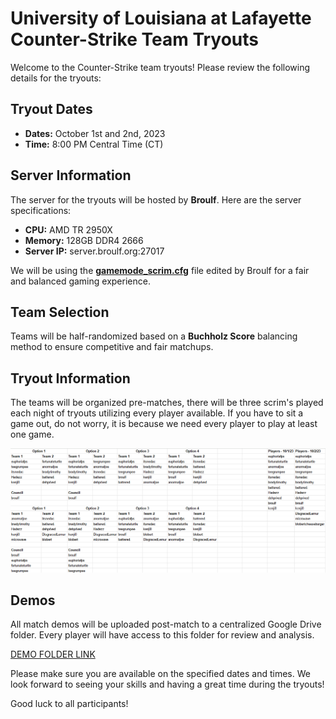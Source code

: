 # University of Louisiana at Lafayette Counter-Strike Team Tryouts

Welcome to the Counter-Strike team tryouts! Please review the following details for the tryouts:

## Tryout Dates
- **Dates:** October 1st and 2nd, 2023
- **Time:** 8:00 PM Central Time (CT)

## Server Information
The server for the tryouts will be hosted by **Broulf**. Here are the server specifications:
- **CPU:** AMD TR 2950X
- **Memory:** 128GB DDR4 2666
- **Server IP:** server.broulf.org:27017

We will be using the [**gamemode_scrim.cfg**](https://raw.githubusercontent.com/Broulf/UL-CS/main/cs2/gamemode_scrim.cfg) file edited by Broulf for a fair and balanced gaming experience.

## Team Selection
Teams will be half-randomized based on a **Buchholz Score** balancing method to ensure competitive and fair matchups.

## Tryout Information
The teams will be organized pre-matches, there will be three scrim's played each night of tryouts utilizing every player available. If you have to sit a game out, do not worry, it is because we need every player to play at least one game.

![alt text](https://github.com/Broulf/UL-CS/blob/main/cs2/Screenshot%202023-09-30%20111658.png?raw=true)

## Demos
All match demos will be uploaded post-match to a centralized Google Drive folder. Every player will have access to this folder for review and analysis.

[DEMO FOLDER LINK](https://drive.google.com/drive/folders/1drHae9nliyQnvkvue4RMYOxe3FXdoiDM?usp=sharing)

Please make sure you are available on the specified dates and times. We look forward to seeing your skills and having a great time during the tryouts!

Good luck to all participants!
